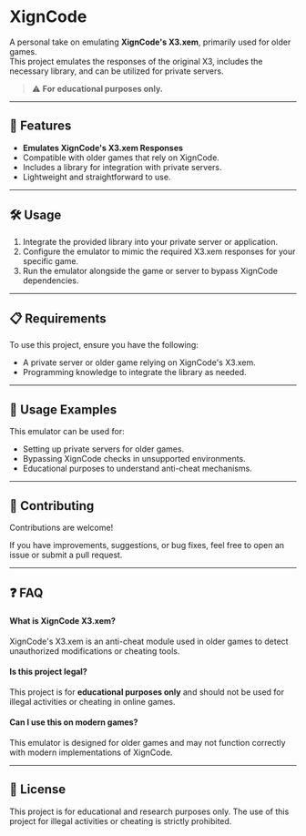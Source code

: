 # XignCode  

A personal take on emulating **XignCode's X3.xem**, primarily used for older games.  
This project emulates the responses of the original X3, includes the necessary library, and can be utilized for private servers.  

> ⚠️ **For educational purposes only.**  

---

## 🚀 Features  

- **Emulates XignCode's X3.xem Responses**  
- Compatible with older games that rely on XignCode.  
- Includes a library for integration with private servers.  
- Lightweight and straightforward to use.  

---

## 🛠️ Usage  

1. Integrate the provided library into your private server or application.  
2. Configure the emulator to mimic the required X3.xem responses for your specific game.  
3. Run the emulator alongside the game or server to bypass XignCode dependencies.  

---

## 📋 Requirements  

To use this project, ensure you have the following:  
- A private server or older game relying on XignCode's X3.xem.  
- Programming knowledge to integrate the library as needed.  

---

## 📖 Usage Examples  

This emulator can be used for:  
- Setting up private servers for older games.  
- Bypassing XignCode checks in unsupported environments.  
- Educational purposes to understand anti-cheat mechanisms.  

---

## 🤝 Contributing  

Contributions are welcome!  

If you have improvements, suggestions, or bug fixes, feel free to open an issue or submit a pull request.  

---

## ❓ FAQ  

#### **What is XignCode X3.xem?**  
XignCode's X3.xem is an anti-cheat module used in older games to detect unauthorized modifications or cheating tools.  

#### **Is this project legal?**  
This project is for **educational purposes only** and should not be used for illegal activities or cheating in online games.  

#### **Can I use this on modern games?**  
This emulator is designed for older games and may not function correctly with modern implementations of XignCode.  

---

## 📝 License  

This project is for educational and research purposes only. The use of this project for illegal activities or cheating is strictly prohibited.  
